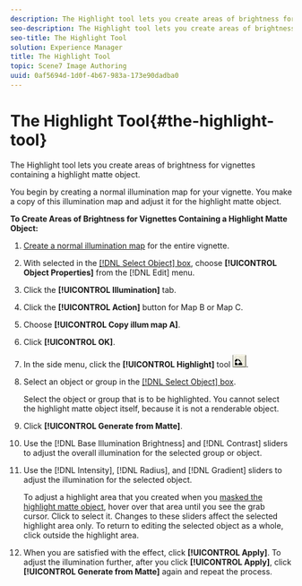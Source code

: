 ```yaml
---
description: The Highlight tool lets you create areas of brightness for vignettes containing a highlight matte object.
seo-description: The Highlight tool lets you create areas of brightness for vignettes containing a highlight matte object.
seo-title: The Highlight Tool
solution: Experience Manager
title: The Highlight Tool
topic: Scene7 Image Authoring
uuid: 0af5694d-1d0f-4b67-983a-173e90dadba0
---
```


# The Highlight Tool{#the-highlight-tool}

The Highlight tool lets you create areas of brightness for vignettes containing a highlight matte object.

You begin by creating a normal illumination map for your vignette. You make a copy of this illumination map and adjust it for the highlight matte object.

**To Create Areas of Brightness for Vignettes Containing a Highlight Matte Object:** 

1. [Create a normal illumination map](../../c-vat-work-illum-pg/c-vat-work-illum-maps/t-vat-illum-map-img-auth.md#task-0342a45d98cd456aa4e7cbff6a46ca47) for the entire vignette.
1. With <none> selected in the [ [!DNL Select Object] box](../../c-vat-gs/c-vat-sel-obj/c-vat-sel-object-box.md#concept-d127c6efaabd436a96c02f36a7bce6ac), choose **[!UICONTROL Object Properties]** from the [!DNL Edit] menu.
1. Click the **[!UICONTROL Illumination]** tab.
1. Click the **[!UICONTROL Action]** button for Map B or Map C.
1. Choose **[!UICONTROL Copy illum map A]**.
1. Click **[!UICONTROL OK]**.
1. In the side menu, click the **[!UICONTROL Highlight]** tool ![](assets/highlight.png).
1. Select an object or group in the [ [!DNL Select Object] box](../../c-vat-gs/c-vat-sel-obj/c-vat-sel-object-box.md#concept-d127c6efaabd436a96c02f36a7bce6ac).

   Select the object or group that is to be highlighted. You cannot select the highlight matte object itself, because it is not a renderable object. 

1. Click **[!UICONTROL Generate from Matte]**.
1. Use the [!DNL Base Illumination Brightness] and [!DNL Contrast] sliders to adjust the overall illumination for the selected group or object.
1. Use the [!DNL Intensity], [!DNL Radius], and [!DNL Gradient] sliders to adjust the illumination for the selected object.

   To adjust a highlight area that you created when you [masked the highlight matte object](../../c-vat-work-mask-pg/c-vat-create-mask/t-vat-high-matte-obj.md#task-a999ee1887384d16ba39dc763ed0c774), hover over that area until you see the grab cursor. Click to select it. Changes to these sliders affect the selected highlight area only. To return to editing the selected object as a whole, click outside the highlight area. 

1. When you are satisfied with the effect, click **[!UICONTROL Apply]**. To adjust the illumination further, after you click **[!UICONTROL Apply]**, click **[!UICONTROL Generate from Matte]** again and repeat the process.
